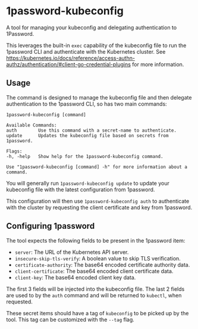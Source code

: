 # 1password-kubeconfig

A tool for managing your kubeconfig and delegating authentication to 1Password.


This leverages the built-in `exec` capability of the kubeconfig file to run the 1password CLI and authenticate with the Kubernetes cluster.
See https://kubernetes.io/docs/reference/access-authn-authz/authentication/#client-go-credential-plugins for more information.

## Usage

The command is designed to manage the kubeconfig file and then delegate authentication to the 1password CLI, so has two main commands:


```
1password-kubeconfig [command]

Available Commands:
auth        Use this command with a secret-name to authenticate.
update      Updates the kubeconfig file based on secrets from 1password.

Flags:
-h, -help   Show help for the 1password-kubeconfig command.

Use "1password-kubeconfig [command] -h" for more information about a command.
```

You will generally run `1password-kubeconfig update` to update your kubeconfig file with the latest configuration from 1password.

This configuration will then use `1password-kubeconfig auth` to authenticate with the cluster by requesting the client certificate and key from 1password.

## Configuring 1password

The tool expects the following fields to be present in the 1password item:

- `server`: The URL of the Kubernetes API server.
- `insecure-skip-tls-verify`: A boolean value to skip TLS verification.
- `certificate-authority`: The base64 encoded certificate authority data.
- `client-certificate`: The base64 encoded client certificate data.
- `client-key`: The base64 encoded client key data.


The first 3 fields will be injected into the kubeconfig file. The last 2 fields are used to by the `auth` command and will be returned to `kubectl`, when requested.

These secret items should have a tag of `kubeconfig` to be picked up by the tool. This tag can be customized with the `--tag` flag.
